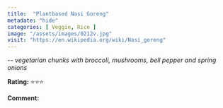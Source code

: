 ```yaml
---
title:  "Plantbased Nasi Goreng"
metadate: "hide"
categories: [ Veggie, Rice ]
image: "/assets/images/0212v.jpg"
visit: "https://en.wikipedia.org/wiki/Nasi_goreng"
---
```


_-- vegetarian chunks with broccoli, mushrooms, bell pepper and spring onions_

**Rating:** ⭐️⭐️⭐️  
  
**Comment:**
